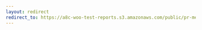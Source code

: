 ```yaml
---
layout: redirect
redirect_to: https://a8c-woo-test-reports.s3.amazonaws.com/public/pr-merge/45371/e2e/index.html
---
```


